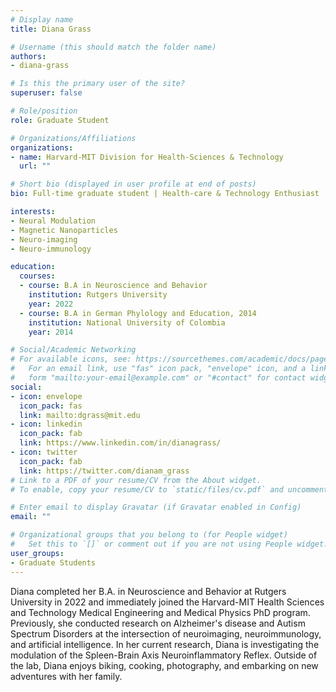 ```yaml
---
# Display name
title: Diana Grass

# Username (this should match the folder name)
authors:
- diana-grass

# Is this the primary user of the site?
superuser: false

# Role/position
role: Graduate Student

# Organizations/Affiliations
organizations:
- name: Harvard-MIT Division for Health-Sciences & Technology
  url: ""

# Short bio (displayed in user profile at end of posts)
bio: Full-time graduate student | Health-care & Technology Enthusiast

interests:
- Neural Modulation
- Magnetic Nanoparticles
- Neuro-imaging
- Neuro-immunology

education:
  courses:
  - course: B.A in Neuroscience and Behavior
    institution: Rutgers University
    year: 2022
  - course: B.A in German Phylology and Education, 2014
    institution: National University of Colombia
    year: 2014

# Social/Academic Networking
# For available icons, see: https://sourcethemes.com/academic/docs/page-builder/#icons
#   For an email link, use "fas" icon pack, "envelope" icon, and a link in the
#   form "mailto:your-email@example.com" or "#contact" for contact widget.
social:
- icon: envelope
  icon_pack: fas
  link: mailto:dgrass@mit.edu
- icon: linkedin
  icon_pack: fab
  link: https://www.linkedin.com/in/dianagrass/
- icon: twitter
  icon_pack: fab
  link: https://twitter.com/dianam_grass
# Link to a PDF of your resume/CV from the About widget.
# To enable, copy your resume/CV to `static/files/cv.pdf` and uncomment the lines below.

# Enter email to display Gravatar (if Gravatar enabled in Config)
email: ""

# Organizational groups that you belong to (for People widget)
#   Set this to `[]` or comment out if you are not using People widget.
user_groups:
- Graduate Students
---
```

Diana completed her B.A. in Neuroscience and Behavior at Rutgers University in 2022 and immediately joined the Harvard-MIT Health Sciences and Technology Medical Engineering and Medical Physics PhD program. Previously, she conducted research on Alzheimer's disease and Autism Spectrum Disorders at the intersection of neuroimaging, neuroimmunology, and artificial intelligence. In her current research, Diana is investigating the modulation of the Spleen-Brain Axis Neuroinflammatory Reflex. Outside of the lab, Diana enjoys biking, cooking, photography, and embarking on new adventures with her family. 